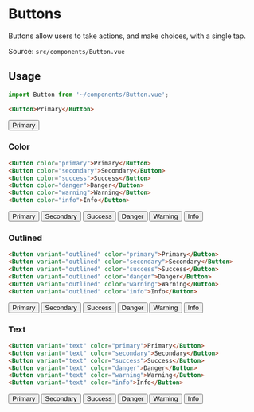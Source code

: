 <script lang="ts" setup>
import Button from '~/components/Button.vue';
</script>

# Buttons

Buttons allow users to take actions, and make choices, with a single tap.

Source: `src/components/Button.vue`

## Usage

```ts
import Button from '~/components/Button.vue';
```

```html
<Button>Primary</Button>
```

<Button>Primary</Button>

### Color

```html
<Button color="primary">Primary</Button>
<Button color="secondary">Secondary</Button>
<Button color="success">Success</Button>
<Button color="danger">Danger</Button>
<Button color="warning">Warning</Button>
<Button color="info">Info</Button>
```

<div class="flex flex-wrap gap-4">
  <Button color="primary">Primary</Button>
  <Button color="secondary">Secondary</Button>
  <Button color="success">Success</Button>
  <Button color="danger">Danger</Button>
  <Button color="warning">Warning</Button>
  <Button color="info">Info</Button>
</div>

### Outlined

```html
<Button variant="outlined" color="primary">Primary</Button>
<Button variant="outlined" color="secondary">Secondary</Button>
<Button variant="outlined" color="success">Success</Button>
<Button variant="outlined" color="danger">Danger</Button>
<Button variant="outlined" color="warning">Warning</Button>
<Button variant="outlined" color="info">Info</Button>
```

<div class="flex flex-wrap gap-4">
  <Button variant="outlined" color="primary">Primary</Button>
  <Button variant="outlined" color="secondary">Secondary</Button>
  <Button variant="outlined" color="success">Success</Button>
  <Button variant="outlined" color="danger">Danger</Button>
  <Button variant="outlined" color="warning">Warning</Button>
  <Button variant="outlined" color="info">Info</Button>
</div>

### Text

```html
<Button variant="text" color="primary">Primary</Button>
<Button variant="text" color="secondary">Secondary</Button>
<Button variant="text" color="success">Success</Button>
<Button variant="text" color="danger">Danger</Button>
<Button variant="text" color="warning">Warning</Button>
<Button variant="text" color="info">Info</Button>
```

<div class="flex flex-wrap gap-4">
  <Button variant="text" color="primary">Primary</Button>
  <Button variant="text" color="secondary">Secondary</Button>
  <Button variant="text" color="success">Success</Button>
  <Button variant="text" color="danger">Danger</Button>
  <Button variant="text" color="warning">Warning</Button>
  <Button variant="text" color="info">Info</Button>
</div>
